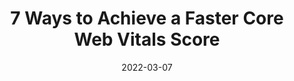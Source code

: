---
date: 2022-03-07
publisher: hackernoon
tags:
  - performance
  - web-vitals
target_url: https://hackernoon.com/7-ways-to-achieve-a-faster-core-web-vitals-score
title: 7 Ways to Achieve a Faster Core Web Vitals Score
---